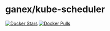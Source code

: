# ganex/kube-scheduler

[![Docker Stars](https://img.shields.io/docker/stars/ganex/kube-scheduler.svg)](https://hub.docker.com/r/ganex/kube-scheduler/)
[![Docker Pulls](https://img.shields.io/docker/pulls/ganex/kube-scheduler.svg)](https://hub.docker.com/r/ganex/kube-scheduler/)
